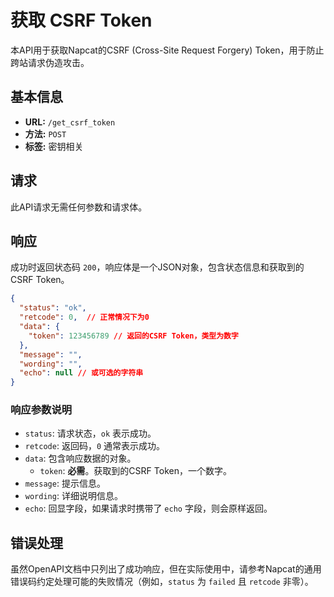 # 获取 CSRF Token

本API用于获取Napcat的CSRF (Cross-Site Request Forgery) Token，用于防止跨站请求伪造攻击。

## 基本信息

*   **URL:** `/get_csrf_token`
*   **方法:** `POST`
*   **标签:** 密钥相关

## 请求

此API请求无需任何参数和请求体。

## 响应

成功时返回状态码 `200`，响应体是一个JSON对象，包含状态信息和获取到的CSRF Token。

```json
{
  "status": "ok",
  "retcode": 0,  // 正常情况下为0
  "data": {
    "token": 123456789 // 返回的CSRF Token，类型为数字
  },
  "message": "",
  "wording": "",
  "echo": null // 或可选的字符串
}
```

### 响应参数说明

*   `status`: 请求状态，`ok` 表示成功。
*   `retcode`: 返回码，`0` 通常表示成功。
*   `data`: 包含响应数据的对象。
    *   `token`: **必需**。获取到的CSRF Token，一个数字。
*   `message`: 提示信息。
*   `wording`: 详细说明信息。
*   `echo`: 回显字段，如果请求时携带了 `echo` 字段，则会原样返回。

## 错误处理

虽然OpenAPI文档中只列出了成功响应，但在实际使用中，请参考Napcat的通用错误码约定处理可能的失败情况（例如，`status` 为 `failed` 且 `retcode` 非零）。